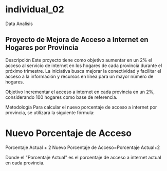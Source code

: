 # individual_02
Data Analisis
## Proyecto de Mejora de Acceso a Internet en Hogares por Provincia
Descripción
Este proyecto tiene como objetivo aumentar en un 2% el acceso al servicio de internet en los hogares de cada provincia durante el próximo trimestre. La iniciativa busca mejorar la conectividad y facilitar el acceso a la información y recursos en línea para un mayor número de hogares.

Objetivo
Incrementar el acceso a internet en cada provincia en un 2%, considerando 100 hogares como base de referencia.

Metodología
Para calcular el nuevo porcentaje de acceso a internet por provincia, se utilizará la siguiente fórmula:

Nuevo Porcentaje de Acceso
=
Porcentaje Actual
+
2
Nuevo Porcentaje de Acceso=Porcentaje Actual+2

Donde el "Porcentaje Actual" es el porcentaje de acceso a internet actual en cada provincia.


